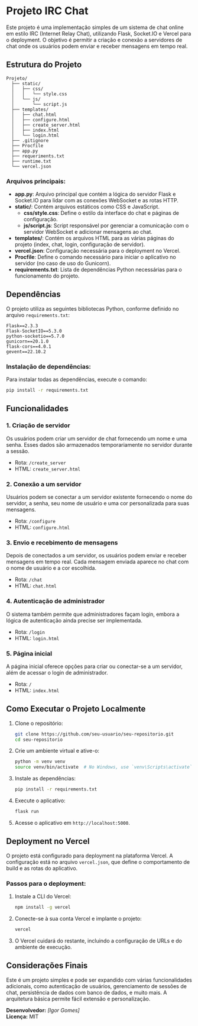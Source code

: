 # Projeto IRC Chat

Este projeto é uma implementação simples de um sistema de chat online em estilo IRC (Internet Relay Chat), utilizando Flask, Socket.IO e Vercel para o deployment. O objetivo é permitir a criação e conexão a servidores de chat onde os usuários podem enviar e receber mensagens em tempo real.

## Estrutura do Projeto

```
Projeto/
  ├── static/
  │   ├── css/
  │   │   └── style.css
  │   └── js/
  │       └── script.js
  ├── templates/
  │   ├── chat.html
  │   ├── configure.html
  │   ├── create_server.html
  │   ├── index.html
  │   └── login.html
  ├── .gitignore
  ├── Procfile
  ├── app.py
  ├── requeriments.txt
  ├── runtime.txt
  └── vercel.json
```

### **Arquivos principais:**
- **app.py**: Arquivo principal que contém a lógica do servidor Flask e Socket.IO para lidar com as conexões WebSocket e as rotas HTTP.
- **static/**: Contém arquivos estáticos como CSS e JavaScript.
  - **css/style.css**: Define o estilo da interface do chat e páginas de configuração.
  - **js/script.js**: Script responsável por gerenciar a comunicação com o servidor WebSocket e adicionar mensagens ao chat.
- **templates/**: Contém os arquivos HTML para as várias páginas do projeto (index, chat, login, configuração de servidor).
- **vercel.json**: Configuração necessária para o deployment no Vercel.
- **Procfile**: Define o comando necessário para iniciar o aplicativo no servidor (no caso de uso do Gunicorn).
- **requirements.txt**: Lista de dependências Python necessárias para o funcionamento do projeto.

## Dependências

O projeto utiliza as seguintes bibliotecas Python, conforme definido no arquivo `requirements.txt`:

```
Flask==2.3.3
Flask-SocketIO==5.3.0
python-socketio==5.7.0
gunicorn==20.1.0
flask-cors==4.0.1
gevent==22.10.2
```

### **Instalação de dependências:**
Para instalar todas as dependências, execute o comando:

```bash
pip install -r requirements.txt
```

## Funcionalidades

### **1. Criação de servidor**
Os usuários podem criar um servidor de chat fornecendo um nome e uma senha. Esses dados são armazenados temporariamente no servidor durante a sessão.

- Rota: `/create_server`
- HTML: `create_server.html`

### **2. Conexão a um servidor**
Usuários podem se conectar a um servidor existente fornecendo o nome do servidor, a senha, seu nome de usuário e uma cor personalizada para suas mensagens.

- Rota: `/configure`
- HTML: `configure.html`

### **3. Envio e recebimento de mensagens**
Depois de conectados a um servidor, os usuários podem enviar e receber mensagens em tempo real. Cada mensagem enviada aparece no chat com o nome de usuário e a cor escolhida.

- Rota: `/chat`
- HTML: `chat.html`

### **4. Autenticação de administrador**
O sistema também permite que administradores façam login, embora a lógica de autenticação ainda precise ser implementada.

- Rota: `/login`
- HTML: `login.html`

### **5. Página inicial**
A página inicial oferece opções para criar ou conectar-se a um servidor, além de acessar o login de administrador.

- Rota: `/`
- HTML: `index.html`

## Como Executar o Projeto Localmente

1. Clone o repositório:
   ```bash
   git clone https://github.com/seu-usuario/seu-repositorio.git
   cd seu-repositorio
   ```

2. Crie um ambiente virtual e ative-o:
   ```bash
   python -m venv venv
   source venv/bin/activate  # No Windows, use `venv\Scripts\activate`
   ```

3. Instale as dependências:
   ```bash
   pip install -r requirements.txt
   ```

4. Execute o aplicativo:
   ```bash
   flask run
   ```

5. Acesse o aplicativo em `http://localhost:5000`.

## Deployment no Vercel

O projeto está configurado para deployment na plataforma Vercel. A configuração está no arquivo `vercel.json`, que define o comportamento de build e as rotas do aplicativo.

### Passos para o deployment:

1. Instale a CLI do Vercel:
   ```bash
   npm install -g vercel
   ```

2. Conecte-se à sua conta Vercel e implante o projeto:
   ```bash
   vercel
   ```

3. O Vercel cuidará do restante, incluindo a configuração de URLs e do ambiente de execução.

## Considerações Finais

Este é um projeto simples e pode ser expandido com várias funcionalidades adicionais, como autenticação de usuários, gerenciamento de sessões de chat, persistência de dados com banco de dados, e muito mais. A arquitetura básica permite fácil extensão e personalização.

**Desenvolvedor:** *[Igor Gomes]*  
**Licença:** MIT
